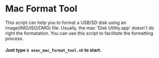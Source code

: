 # Mac Format Tool

This script can help you to format a USB/SD disk using an image(IMG/ISO/DMG) file. 
Usually, the mac 'Disk Utility.app' doesn't do right the formatation. 
You can use this script to facilitate the formatting process.

#### Just type `$ exec_mac_format_tool.sh` to start.


